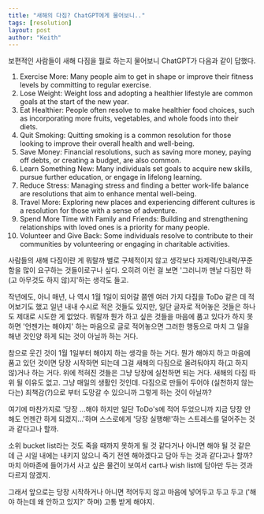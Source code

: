 ```yaml
---
title: "새해의 다짐? ChatGPT에게 물어보니.."
tags: [resolution]
layout: post
author: "Keith"
---
```


보편적인 사람들이 새해 다짐을 뭘로 하는지 물어보니 ChatGPT가 다음과 같이 답했다.

1. Exercise More: Many people aim to get in shape or improve their fitness levels by committing to regular exercise.
1. Lose Weight: Weight loss and adopting a healthier lifestyle are common goals at the start of the new year.
1. Eat Healthier: People often resolve to make healthier food choices, such as incorporating more fruits, vegetables, and whole foods into their diets.
1. Quit Smoking: Quitting smoking is a common resolution for those looking to improve their overall health and well-being.
1. Save Money: Financial resolutions, such as saving more money, paying off debts, or creating a budget, are also common.
1. Learn Something New: Many individuals set goals to acquire new skills, pursue further education, or engage in lifelong learning.
1. Reduce Stress: Managing stress and finding a better work-life balance are resolutions that aim to enhance mental well-being.
1. Travel More: Exploring new places and experiencing different cultures is a resolution for those with a sense of adventure.
1. Spend More Time with Family and Friends: Building and strengthening relationships with loved ones is a priority for many people.
1. Volunteer and Give Back: Some individuals resolve to contribute to their communities by volunteering or engaging in charitable activities.

사람들의 새해 다짐이란 게 뭐랄까 별로 구체적이지 않고 생각보다 자제력/인내력/꾸준함을 많이 요구하는 것들이로구나 싶다. 오히려 이런 걸 보면 '그러니까 맨날 다짐만 하(고 아무것도 하지 않)지'하는 생각도 들고. 

작년에도, 아니 매년, 나 역시 1월 1일이 되어갈 쯤엔 여러 가지 다짐을 ToDo 같은 데 적어보기도 했고 일년 내내 수시로 적은 것들도 있지만, 일단 글자로 적어놓은 것들은 하나도 제대로 시도한 게 없었다. 뭐랄까 뭔가 하고 싶은 것들을 마음에 품고 있다가 하지 못하면 '언젠가는 해야지' 하는 마음으로 글로 적어놓으면 그러한 행동으로 마치 그 일을 해낸 것인양 하게 되는 것이 아닐까 하는 거다.

참으로 웃긴 것이 1월 1일부터 해야지 하는 생각을 하는 거다. 뭔가 해야지 하고 마음에 품고 있던 것이면 당장 시작하면 되는데 그걸 새해의 다짐으로 올려둬야지 하(고 하지 않)거나 하는 거다. 위에 적혀진 것들은 그냥 당장에 실천하면 되는 거다. 새해의 다짐 따위 될 이유도 없고. 그냥 매일의 생활인 것인데. 다짐으로 만들어 두어야 (실천하지 않는다는) 죄책감(?)으로 부터 도망갈 수 있으니까 그렇게 하는 것이 아닐까?

여기에 마찬가지로 '당장 ...해야 하지만 일단 ToDo's에 적어 두었으니까 지금 당장 안해도 언젠간 하게 되겠지...'하며 스스로에게 '당장 실행해!'하는 스트레스를 덜어주는 것과 같다고나 할까.

소위 bucket list라는 것도 죽을 때까지 못하게 될 것 같다거나 아니면 해야 될 것 같은데 근 시일 내에는 내키지 않으니 죽기 전엔 해야겠다고 담아 두는 것과 같다고나 할까? 마치 아마존에 들어가서 사고 싶은 물건이 보여서 cart나 wish list에 담아만 두는 것과 다르지 않겠지.

그래서 앞으로는 당장 시작하거나 아니면 적어두지 않고 마음에 넣어두고 두고 두고 ('해야 하는데 왜 안하고 있지?' 하며) 고통 받게 해야지.
